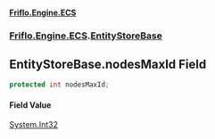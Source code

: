 #### [Friflo.Engine.ECS](index.md 'index')
### [Friflo.Engine.ECS](Friflo.Engine.ECS.md 'Friflo.Engine.ECS').[EntityStoreBase](EntityStoreBase.md 'Friflo.Engine.ECS.EntityStoreBase')

## EntityStoreBase.nodesMaxId Field

```csharp
protected int nodesMaxId;
```

#### Field Value
[System.Int32](https://docs.microsoft.com/en-us/dotnet/api/System.Int32 'System.Int32')